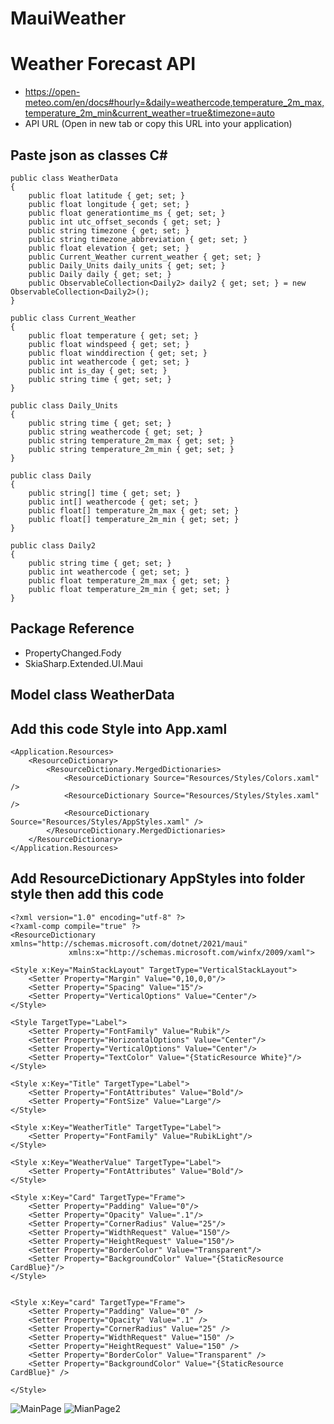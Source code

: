 # MauiWeather
# Weather Forecast API
- https://open-meteo.com/en/docs#hourly=&daily=weathercode,temperature_2m_max,temperature_2m_min&current_weather=true&timezone=auto
- API URL (Open in new tab or copy this URL into your application)

## Paste json as classes C#

    public class WeatherData
    {
        public float latitude { get; set; }
        public float longitude { get; set; }
        public float generationtime_ms { get; set; }
        public int utc_offset_seconds { get; set; }
        public string timezone { get; set; }
        public string timezone_abbreviation { get; set; }
        public float elevation { get; set; }
        public Current_Weather current_weather { get; set; }
        public Daily_Units daily_units { get; set; }
        public Daily daily { get; set; }
        public ObservableCollection<Daily2> daily2 { get; set; } = new ObservableCollection<Daily2>();
    }
    
    public class Current_Weather
    {
        public float temperature { get; set; }
        public float windspeed { get; set; }
        public float winddirection { get; set; }
        public int weathercode { get; set; }
        public int is_day { get; set; }
        public string time { get; set; }
    }
    
    public class Daily_Units
    {
        public string time { get; set; }
        public string weathercode { get; set; }
        public string temperature_2m_max { get; set; }
        public string temperature_2m_min { get; set; }
    }
    
    public class Daily
    {
        public string[] time { get; set; }
        public int[] weathercode { get; set; }
        public float[] temperature_2m_max { get; set; }
        public float[] temperature_2m_min { get; set; }
    }
    
    public class Daily2
    {
        public string time { get; set; }
        public int weathercode { get; set; }
        public float temperature_2m_max { get; set; }
        public float temperature_2m_min { get; set; }
    }


  
## Package Reference

- PropertyChanged.Fody
- SkiaSharp.Extended.UI.Maui

## Model class WeatherData

## Add this code Style into App.xaml
    <Application.Resources>
        <ResourceDictionary>
            <ResourceDictionary.MergedDictionaries>
                <ResourceDictionary Source="Resources/Styles/Colors.xaml" />
                <ResourceDictionary Source="Resources/Styles/Styles.xaml" />
                <ResourceDictionary Source="Resources/Styles/AppStyles.xaml" />
            </ResourceDictionary.MergedDictionaries>
        </ResourceDictionary>
    </Application.Resources>

## Add ResourceDictionary AppStyles into folder style then add this code
    <?xml version="1.0" encoding="utf-8" ?>
    <?xaml-comp compile="true" ?>
    <ResourceDictionary xmlns="http://schemas.microsoft.com/dotnet/2021/maui"
                 xmlns:x="http://schemas.microsoft.com/winfx/2009/xaml">

    <Style x:Key="MainStackLayout" TargetType="VerticalStackLayout">
        <Setter Property="Margin" Value="0,10,0,0"/>
        <Setter Property="Spacing" Value="15"/>
        <Setter Property="VerticalOptions" Value="Center"/>
    </Style>

    <Style TargetType="Label">
        <Setter Property="FontFamily" Value="Rubik"/>
        <Setter Property="HorizontalOptions" Value="Center"/>
        <Setter Property="VerticalOptions" Value="Center"/>
        <Setter Property="TextColor" Value="{StaticResource White}"/>
    </Style>

    <Style x:Key="Title" TargetType="Label">
        <Setter Property="FontAttributes" Value="Bold"/>
        <Setter Property="FontSize" Value="Large"/>
    </Style>

    <Style x:Key="WeatherTitle" TargetType="Label">
        <Setter Property="FontFamily" Value="RubikLight"/>
    </Style>

    <Style x:Key="WeatherValue" TargetType="Label">
        <Setter Property="FontAttributes" Value="Bold"/>
    </Style>

    <Style x:Key="Card" TargetType="Frame">
        <Setter Property="Padding" Value="0"/>
        <Setter Property="Opacity" Value=".1"/>
        <Setter Property="CornerRadius" Value="25"/>
        <Setter Property="WidthRequest" Value="150"/>
        <Setter Property="HeightRequest" Value="150"/>
        <Setter Property="BorderColor" Value="Transparent"/>
        <Setter Property="BackgroundColor" Value="{StaticResource CardBlue}"/>
    </Style>


    <Style x:Key="card" TargetType="Frame">
        <Setter Property="Padding" Value="0" />
        <Setter Property="Opacity" Value=".1" />
        <Setter Property="CornerRadius" Value="25" />
        <Setter Property="WidthRequest" Value="150" />
        <Setter Property="HeightRequest" Value="150" />
        <Setter Property="BorderColor" Value="Transparent" />
        <Setter Property="BackgroundColor" Value="{StaticResource CardBlue}" />

    </Style>
</ResourceDictionary>


![MainPage](https://github.com/salisou/MauiWeather/blob/main/Images/MainPage.PNG)
![MianPage2](https://github.com/salisou/MauiWeather/blob/main/Images/MianPage2.PNG)
